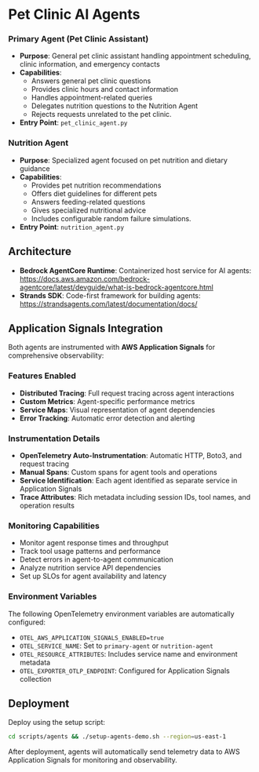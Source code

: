 # Pet Clinic AI Agents

### Primary Agent (Pet Clinic Assistant)
- **Purpose**: General pet clinic assistant handling appointment scheduling, clinic information, and emergency contacts
- **Capabilities**: 
  - Answers general pet clinic questions
  - Provides clinic hours and contact information
  - Handles appointment-related queries
  - Delegates nutrition questions to the Nutrition Agent
  - Rejects requests unrelated to the pet clinic.
- **Entry Point**: `pet_clinic_agent.py`

### Nutrition Agent
- **Purpose**: Specialized agent focused on pet nutrition and dietary guidance
- **Capabilities**:
  - Provides pet nutrition recommendations
  - Offers diet guidelines for different pets
  - Answers feeding-related questions
  - Gives specialized nutritional advice
  - Includes configurable random failure simulations.
- **Entry Point**: `nutrition_agent.py`

## Architecture

- **Bedrock AgentCore Runtime**: Containerized host service for AI agents: https://docs.aws.amazon.com/bedrock-agentcore/latest/devguide/what-is-bedrock-agentcore.html
- **Strands SDK**: Code-first framework for building agents: https://strandsagents.com/latest/documentation/docs/

## Application Signals Integration

Both agents are instrumented with **AWS Application Signals** for comprehensive observability:

### Features Enabled
- **Distributed Tracing**: Full request tracing across agent interactions
- **Custom Metrics**: Agent-specific performance metrics
- **Service Maps**: Visual representation of agent dependencies
- **Error Tracking**: Automatic error detection and alerting

### Instrumentation Details
- **OpenTelemetry Auto-Instrumentation**: Automatic HTTP, Boto3, and request tracing
- **Manual Spans**: Custom spans for agent tools and operations
- **Service Identification**: Each agent identified as separate service in Application Signals
- **Trace Attributes**: Rich metadata including session IDs, tool names, and operation results

### Monitoring Capabilities
- Monitor agent response times and throughput
- Track tool usage patterns and performance
- Detect errors in agent-to-agent communication
- Analyze nutrition service API dependencies
- Set up SLOs for agent availability and latency

### Environment Variables
The following OpenTelemetry environment variables are automatically configured:
- `OTEL_AWS_APPLICATION_SIGNALS_ENABLED=true`
- `OTEL_SERVICE_NAME`: Set to `primary-agent` or `nutrition-agent`
- `OTEL_RESOURCE_ATTRIBUTES`: Includes service name and environment metadata
- `OTEL_EXPORTER_OTLP_ENDPOINT`: Configured for Application Signals collection
 
## Deployment

Deploy using the setup script:
```bash
cd scripts/agents && ./setup-agents-demo.sh --region=us-east-1
```

After deployment, agents will automatically send telemetry data to AWS Application Signals for monitoring and observability.